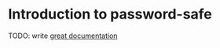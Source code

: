 # Introduction to password-safe

TODO: write [great documentation](http://jacobian.org/writing/what-to-write/)
